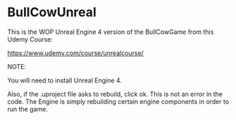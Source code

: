 # BullCowUnreal
This is the WOP Unreal Engine 4 version of the BullCowGame from this Udemy Course:

https://www.udemy.com/course/unrealcourse/

NOTE:

You will need to install Unreal Engine 4.

Also, if the .uproject file asks to rebuild, click ok. This is not an error in the code. The Engine is simply rebuilding certain engine components in order to run the game.

